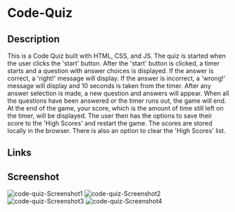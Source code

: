 # Code-Quiz

## Description
This is a Code Quiz built with HTML, CSS, and JS. The quiz is started when the user clicks the 'start' button. After the 'start' button is clicked, a timer starts and a question with answer choices is displayed. If the answer is correct, a 'right!' message will display. If the answer is incorrect, a 'wrong!' message will display and 10 seconds is taken from the timer. After any answer selection is made, a new question and answers will appear. When all the questions have been answered or the timer runs out, the game will end. At the end of the game, your score, which is the amount of time still left on the timer, will be displayed. The user then has the options to save their score to the 'High Scores' and restart the game. The scores are stored locally in the browser. There is also an option to clear the 'High Scores' list. 

## Links


## Screenshot
![code-quiz-Screenshot1](https://user-images.githubusercontent.com/105617274/175098165-33d22e3f-0be2-4126-848e-adacd15bffe7.png)
![code-quiz-Screenshot2](https://user-images.githubusercontent.com/105617274/175098175-80896467-74b6-45cb-b4e7-6794bc835b31.png)
![code-quiz-Screenshot3](https://user-images.githubusercontent.com/105617274/175098193-d0cc7f60-016d-4028-b6ee-ecdf11fdca59.png)
![code-quiz-Screenshot4](https://user-images.githubusercontent.com/105617274/175098208-6bbded1b-466c-47ee-ac3c-39c5a029dd7e.png)
